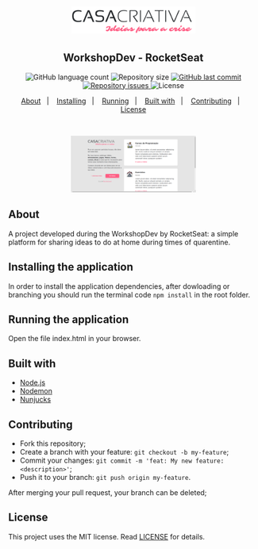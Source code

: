 <h1 align="center">
    <img alt="Casa Criativa" title="#casacriativa" src="public/logo.png" width="250px" />
</h1>

<h2 align="center">
  WorkshopDev - RocketSeat
</h2>
<p align="center">
  <img alt="GitHub language count" src="https://img.shields.io/github/languages/count/e7r7i7c/casa-criativa">

  <img alt="Repository size" src="https://img.shields.io/github/repo-size/e7r7i7c/casa-criativa">
  
  <a href="https://github.com/e7r7i7c/casa-criativa/commits/master">
    <img alt="GitHub last commit" src="https://img.shields.io/github/last-commit/e7r7i7c/casa-criativa">
  </a>

  <a href="https://github.com/e7r7i7c/casa-criativa/issues">
    <img alt="Repository issues" src="https://img.shields.io/github/issues/e7r7i7c/casa-criativa">
  </a>

  <img alt="License" src="https://img.shields.io/badge/license-MIT-brightgreen">
</p>

<p align="center">
  <a href="#about">About</a>&nbsp;&nbsp;&nbsp;|&nbsp;&nbsp;&nbsp;
  <a href="#installing-the-application">Installing</a>&nbsp;&nbsp;&nbsp;|&nbsp;&nbsp;&nbsp;
  <a href="#running-the-application">Running</a>&nbsp;&nbsp;&nbsp;|&nbsp;&nbsp;&nbsp;
  <!--<a href="#testing">Testing</a>&nbsp;&nbsp;&nbsp;|&nbsp;&nbsp;&nbsp; -->
  <a href="#built-with">Built with</a>&nbsp;&nbsp;&nbsp;|&nbsp;&nbsp;&nbsp;
  <!--<a href="#layout">Layout</a>&nbsp;&nbsp;&nbsp;|&nbsp;&nbsp;&nbsp;-->
  <a href="#contributing">Contributing</a>&nbsp;&nbsp;&nbsp;|&nbsp;&nbsp;&nbsp;
  <a href="#license">License</a>
</p>

<br>

<p align="center">
  <img alt="Frontend" src="public/screen.png" width="50%">
</p>


## About

A project developed during the WorkshopDev by RocketSeat: a simple platform for sharing ideas to do at home during times of quarentine.

## Installing the application

In order to install the application dependencies, after dowloading or branching you should run the terminal code `npm install` in the root folder.

## Running the application

Open the file index.html in your browser.

<!--
## Testing

All tests can be run using <strong>supertest</strong> with the following line in terminal: `npm test` 

So far there are two tests:

Back end:
* ong.spec
* generateUniqueId.spec
-->

## Built with

* [Node.js](https://nodejs.org/en/)
* [Nodemon](https://www.npmjs.com/package/nodemon)
* [Nunjucks](https://mozilla.github.io/nunjucks/)

<!--
## Layout

 You can download the layout (`.sketch`) using [this link](.github/DevRadar.sketch).

To open it in any SO, use [Figma](https://figma.com).
-->

## Contributing

* Fork this repository;
* Create a branch with your feature: `git checkout -b my-feature`;
* Commit your changes: `git commit -m 'feat: My new feature: <description>'`;
* Push it to your branch: `git push origin my-feature`.

After merging your pull request, your branch can be deleted;

## License

This project uses the MIT license. Read [LICENSE](LICENSE.txt) for details.
